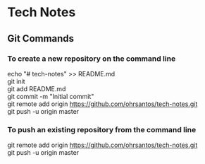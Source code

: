 # Tech Notes

## Git Commands

### To create a new repository on the command line

echo "# tech-notes" >> README.md  
git init  
git add README.md  
git commit -m "Initial commit"  
git remote add origin https://github.com/ohrsantos/tech-notes.git  
git push -u origin master  


### To push an existing repository from the command line

git remote add origin https://github.com/ohrsantos/tech-notes.git  
git push -u origin master

